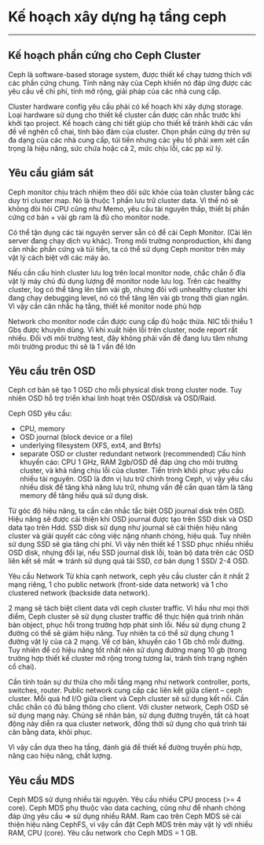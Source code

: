 # Kế hoạch xây dựng hạ tầng ceph
---
## Kế hoạch phần cứng cho Ceph Cluster
Ceph là software-based storage system, được thiết kế chạy tương thích với các phần cứng chung. Tính năng này của Ceph khiến nó đáp ứng được các yêu cầu về chi phí, tính mở rộng, giải pháp của các nhà cung cấp.

Cluster hardware config yêu cầu phải có kế hoạch khi xây dựng storage. Loại hardware sử dụng cho thiết kế cluster cần được cân nhắc trước khi khởi tạo project. Kế hoạch càng chi tiết giúp cho thiết kế tránh khởi các vấn đề về nghẽn cổ chai, tính bảo đảm của cluster. Chọn phần cứng dự trên sự đa dạng của các nhà cung cấp, túi tiền nhưng các yêu tố phải xem xét cẩn trọng là hiệu năng, sức chứa hoặc cả 2, mức chịu lỗi, các pp xử lý.

## Yêu cầu giám sát
Ceph monitor chịu trách nhiệm theo dõi sức khỏe của toàn cluster bằng các duy trì cluster map. Nó là thuộc 1 phần lưu trữ cluster data. Vì thế nó sẽ không đòi hỏi CPU cũng như Memo, yêu cầu tài nguyên thấp, thiết bị phần cứng cơ bản + vài gb ram là đủ cho monitor node.

Có thể tận dụng các tài nguyên server sẵn có để cài Ceph Monitor. (Cài lên server đang chạy dịch vụ khác). Trong môi trường nonproduction, khi đang cân nhắc phần cứng và túi tiền, ta có thể sử dụng Ceph monitor trên máy vật lý cách biệt với các máy ảo.

Nếu cần cấu hình cluster lưu log trên local monitor node, chắc chắn ổ đĩa vật lý máy chủ đủ dụng lượng để monitor node lưu log. Trên các healthy cluster, log có thể tăng lên tầm vài gb, nhưng đôi với unhealthy cluster khi đang chạy debugging level, nó có thể tăng lên vài gb trong thời gian  ngắn. Vì vậy cần cân nhắc hạ tằng, thiết kế monitor node phù hợp

Network cho monitor node cần được cung cấp đủ hoặc thừa. NIC tổi thiểu 1 Gbs được khuyên dùng. Vì khi xuất hiện lỗi trên cluster, node report rất nhiều. Đối với môi trường test, đây không phải vấn đề đang lưu tâm nhưng môi trường produc thì sẽ là 1 vấn đề lớn

## Yêu cầu trên OSD
Ceph cơ bản sẽ tạo 1 OSD cho mỗi physical disk trong cluster node. Tuy nhiên OSD hỗ trợ triển khai linh hoạt trên OSD/disk và OSD/Raid.

Ceph OSD yêu cầu:
+ CPU, memory
+ OSD journal (block device or a file)
+ underlying filesystem (XFS, ext4, and Btrfs)
+ separate OSD or cluster redundant network (recommended)
Cấu hình khuyến cáo: CPU 1 GHz, RAM 2gb/OSD để đáp ứng cho môi trường cluster, và khả năng chịu lỗi của cluster. Tiến trình khôi phục yêu cầu nhiều tài nguyên.
OSD là đơn vị lưu trữ chính trong Ceph, vị vậy yêu cầu nhiều disk để tăng khả năng lưu trữ, nhưng vấn đề cần quan tầm là tăng memory để tăng hiểu quả sử dụng disk.

Từ góc độ hiệu năng, ta cần cân nhắc tắc biệt OSD journal disk trên OSD. Hiệu năng sẽ được cải thiện khi OSD journal được tạo trên SSD disk và OSD data tạo trên Hdd. SSD disk sử dụng như journal sẽ cải thiện hiệu năng cluster và giải quyết các công việc nặng nhanh chóng, hiệu quả. Tuy nhiên sử dụng SSD sẽ gia tăng chi phí. Vì vậy nên thiết kế 1 SSD phục nhiều nhiều OSD disk, nhưng đổi lại, nếu SSD journal disk lỗi, toàn bộ data trên các OSD liên kết sẽ mất => tránh sử dụng quả tải SSD, cơ bản dụng 1 SSD/ 2-4 OSD.

Yêu cầu Network
Từ khía cạnh network, ceph yêu cầu cluster cần ít nhất 2 mạng riêng, 1 cho public network (front-side data network) và 1 cho clustered network (backside data network).

2 mạng sẽ tách biệt client data với ceph cluster traffic. Vì hầu như mọi thời điểm, Ceph cluster sẽ sử dụng cluster traffic để thực hiện quá trình nhân bản object, phục hồi trong trường hợp phát sinh lỗi. Nếu sử dụng chung 2 đường có thể sẽ giảm hiệu năng. Tuy nhiên ta có thể sử dụng chung 1 đường vật lý của cả 2 mạng. Về cơ bản, khuyến cáo 1 Gb chô mỗi đường. Tuy nhiên để có hiệu năng tốt nhất  nên sử dụng đường mạng 10 gb (trong trường hợp thiết kế cluster mở rộng trong tương lai, tránh tính trạng nghẽn cổ chai).

Cần tính toán sự dư thừa cho mỗi tầng mạng như network controller, ports, switches, router. Public network cung cấp các liên kết giữa client – ceph cluster. Mỗi quá hđ I/O giữa client và Ceph cluster sẽ sử dụng kết nối. Cần chắc chắn có đủ băng thông cho client. Với cluster network, Ceph OSD sẽ sử dụng mạng này. Chúng sẽ nhân bản, sử dụng đường truyền, tất cả hoạt động này diễn ra qua cluster network, đồng thời sử dụng cho quá trình tái cân bằng data, khôi phục.

Vì vậy cần dựa theo hạ tầng, đánh giá để thiết kế đường truyền phù hợp, nâng cao hiệu năng, chất lượng.

## Yêu cầu MDS

Ceph MDS sử dụng  nhiều tài nguyên. Yêu cầu nhiều CPU process (>= 4 core). Ceph MDS phụ thuộc vào data caching, cũng như để nhanh chóng đáp ứng yêu cầu => sử dụng nhiều RAM. Ram cao trên Ceph MDS sẽ cải thiện hiệu năng CephFS,  vì vậy cần đặt Ceph MDS trên máy vật lý với nhiều RAM, CPU (core). Yêu cầu network cho Ceph MDS = 1 GB.
